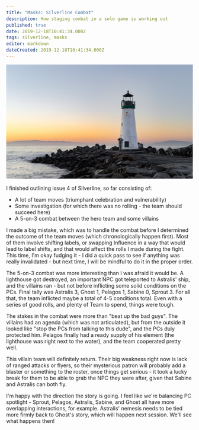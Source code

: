 ```yaml
---
title: "Masks: Silverline Combat"
description: How staging combat in a solo game is working out
published: true
date: 2019-12-18T10:41:34.000Z
tags: silverline, masks
editor: markdown
dateCreated: 2019-12-18T10:41:34.000Z
---
```


![Featured Image](masks-silverline-combat.jpg)

I finished outlining issue 4 of Silverline, so far consisting of:

* A lot of team moves (triumphant celebration and vulnerability)
* Some investigation (for which there was no rolling - the team should succeed here)
* A 5-on-3 combat between the hero team and some villains

I made a big mistake, which was to handle the combat before I determined the outcome of the team moves (which chronologically happen first). Most of them involve shifting labels, or swapping Influence in a way that would lead to label shifts, and that would affect the rolls I made during the fight. This time, I'm okay fudging it - I did a quick pass to see if anything was really invalidated - but next time, I will be mindful to do it in the proper order.

The 5-on-3 combat was more interesting than I was afraid it would be. A lighthouse got destroyed, an important NPC got teleported to Astralis' ship, and the villains ran - but not before inflicting some solid conditions on the PCs. Final tally was Astralis 3, Ghost 1, Pelagos 1, Sabine 0, Sprout 3. For all that, the team inflicted maybe a total of 4-5 conditions total. Even with a series of good rolls, and plenty of Team to spend, things were tough.

The stakes in the combat were more than "beat up the bad guys". The villains had an agenda (which was not articulated), but from the outside it looked like "stop the PCs from talking to this dude", and the PCs duly protected him. Pelagos finally had a ready supply of his element (the lighthouse was right next to the water), and the team cooperated pretty well.

This villain team will definitely return. Their big weakness right now is lack of ranged attacks or flyers, so their mysterious patron will probably add a blaster or something to the roster, once things get serious - it took a lucky break for them to be able to grab the NPC they were after, given that Sabine and Astralis can both fly.

I'm happy with the direction the story is going. I feel like we're balancing PC spotlight - Sprout, Pelagos, Astralis, Sabine, and Ghost all have more overlapping interactions, for example. Astralis' nemesis needs to be tied more firmly back to Ghost's story, which will happen next session. We'll see what happens then!


    